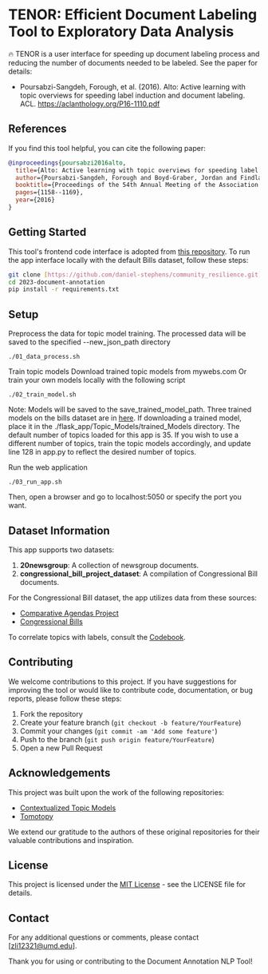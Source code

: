# TENOR: Efficient Document Labeling Tool to Exploratory Data Analysis

:fire:
TENOR is a user interface for speeding up document labeling process and reducing the number of documents needed to be labeled. See the paper for details:
- Poursabzi-Sangdeh, Forough, et al. (2016). Alto: Active learning with topic overviews for speeding label induction and document labeling. ACL. https://aclanthology.org/P16-1110.pdf


## References

If you find this tool helpful, you can cite the following paper:

```bibtex
@inproceedings{poursabzi2016alto,
  title={Alto: Active learning with topic overviews for speeding label induction and document labeling},
  author={Poursabzi-Sangdeh, Forough and Boyd-Graber, Jordan and Findlater, Leah and Seppi, Kevin},
  booktitle={Proceedings of the 54th Annual Meeting of the Association for Computational Linguistics (Volume 1: Long Papers)},
  pages={1158--1169},
  year={2016}
}
```


## Getting Started

This tool's frontend code interface is adopted from [this repository](https://github.com/daniel-stephens/community_resilience). To run the app interface locally with the default Bills dataset, follow these steps:


```bash
git clone [https://github.com/daniel-stephens/community_resilience.git](https://github.com/Pinafore/2023-document-annotation.git)
cd 2023-document-annotation
pip install -r requirements.txt
```

## Setup
Preprocess the data for topic model training. The processed data will be saved to the specified --new_json_path directory
```
./01_data_process.sh
```

Train topic models Download trained topic models from mywebs.com Or train your own models locally with the following script
```
./02_train_model.sh
```

Note: Models will be saved to the save_trained_model_path. Three trained models on the bills dataset are in [here](https://drive.google.com/drive/folders/1-k6YcC2KLp8iULGF5zmpAYlpk49dbX4W?usp=sharing). If downloading a trained model, place it in the ./flask_app/Topic_Models/trained_Models directory. The default number of topics loaded for this app is 35. If you wish to use a different number of topics, train the topic models accordingly, and update line 128 in app.py to reflect the desired number of topics.

Run the web application
```
./03_run_app.sh
```

Then, open a browser and go to localhost:5050 or specify the port you want.


## Dataset Information

This app supports two datasets:

1. **20newsgroup**: A collection of newsgroup documents.
2. **congressional_bill_project_dataset**: A compilation of Congressional Bill documents.

For the Congressional Bill dataset, the app utilizes data from these sources:

- [Comparative Agendas Project](https://www.comparativeagendas.net/us)
- [Congressional Bills](http://www.congressionalbills.org)

To correlate topics with labels, consult the [Codebook](https://comparativeagendas.s3.amazonaws.com/codebookfiles/Codebook_PAP_2019.pdf).

## Contributing

We welcome contributions to this project. If you have suggestions for improving the tool or would like to contribute code, documentation, or bug reports, please follow these steps:

1. Fork the repository
2. Create your feature branch (`git checkout -b feature/YourFeature`)
3. Commit your changes (`git commit -am 'Add some feature'`)
4. Push to the branch (`git push origin feature/YourFeature`)
5. Open a new Pull Request

## Acknowledgements

This project was built upon the work of the following repositories:
- [Contextualized Topic Models](https://github.com/MilaNLProc/contextualized-topic-models)
- [Tomotopy](https://github.com/bab2min/tomotopy)

We extend our gratitude to the authors of these original repositories for their valuable contributions and inspiration.

## License

This project is licensed under the [MIT License](LICENSE.md) - see the LICENSE file for details.

## Contact

For any additional questions or comments, please contact [zli12321@umd.edu].

Thank you for using or contributing to the Document Annotation NLP Tool!
